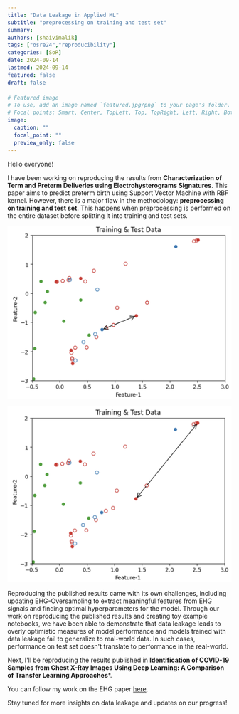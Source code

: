 ```yaml
---
title: "Data Leakage in Applied ML"
subtitle: "preprocessing on training and test set"
summary:
authors: [shaivimalik]
tags: ["osre24","reproducibility"]
categories: [SoR]
date: 2024-09-14
lastmod: 2024-09-14
featured: false
draft: false

# Featured image
# To use, add an image named `featured.jpg/png` to your page's folder.
# Focal points: Smart, Center, TopLeft, Top, TopRight, Left, Right, BottomLeft, Bottom, BottomRight.
image:
  caption: ""
  focal_point: ""
  preview_only: false
---
```


Hello everyone!

I have been working on reproducing the results from **Characterization of Term and Preterm Deliveries using Electrohysterograms Signatures**. This paper aims to predict preterm birth using Support Vector Machine with RBF kernel. However, there is a major flaw in the methodology: **preprocessing on training and test set**. This happens when preprocessing is performed on the entire dataset before splitting it into training and test sets.

![Sample produced from test and training set samples](leakage.png)

![Sample produced from training set samples](no_leakage.png)

Reproducing the published results came with its own challenges, including updating EHG-Oversampling to extract meaningful features from EHG signals and finding optimal hyperparameters for the model. Through our work on reproducing the published results and creating toy example notebooks, we have been able to demonstrate that data leakage leads to overly optimistic measures of model performance and models trained with data leakage fail to generalize to real-world data. In such cases, performance on test set doesn't translate to performance in the real-world. 

Next, I'll be reproducing the results published in **Identification of COVID-19 Samples from Chest X-Ray Images Using Deep Learning: A Comparison of Transfer Learning Approaches***. 

You can follow my work on the EHG paper [here](https://github.com/shaivimalik/medicine_preprocessing-on-entire-dataset).

Stay tuned for more insights on data leakage and updates on our progress!